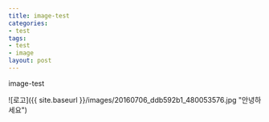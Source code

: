 ```yaml
---
title: image-test
categories:
- test
tags:
- test
- image
layout: post
---
```


image-test

![로고]({{ site.baseurl }}/images/20160706_ddb592b1_480053576.jpg "안녕하세요")
